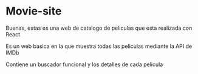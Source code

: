 # Movie-site

Buenas, estas es una web de catalogo de peliculas que esta realizada con React

Es un web basica en la que muestra todas las peliculas mediante la API de IMDb

Contiene un buscador funcional y los detalles de cada pelicula
